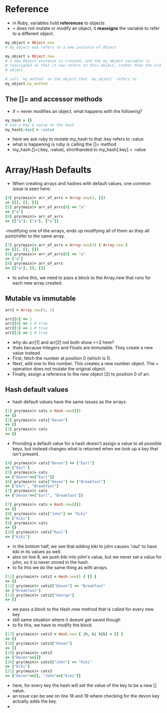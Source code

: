 # Reference
- in Ruby, variables hold **references** to objects
- = does not mutate or modify an object, it **reassigns** the variable to refer to a different object.
```ruby
my_object = Object.new
# my_object now refers to a new instance of Object

my_object = Object.new
# a new Object instance is created, and the my_object variable is
# reassigned so that it now refers to this object, rather than the old
# object.

# call `my_method` on the object that `my_object` refers to
my_object.my_method
```

## The []= and accessor methods
- if = never modifies an object, what happens with the following?
```ruby
my_hash = {}
# add a key & value to the hash
my_hash[:key] = :value
```
- here we ask ruby to mutate my_hash to that :key refers to :value
- what is happening is ruby is calling the []= method 
- my_hash.[]=(:key, :value), shorthanded to my_hash[:key] = :value

# Array/Hash Defaults
- When creating arrays and hashes with default values, one common issue is seen here:

```ruby
[4] pry(main)> arr_of_arrs = Array.new(3, [])
=> [[], [], []]
[5] pry(main)> arr_of_arrs[0] << "a"
=> ["a"]
[6] pry(main)> arr_of_arrs
=> [["a"], ["a"], ["a"]]
```
-modifying one of the arrays, ends up modifying all of them as they all point/refer to the same array.

```ruby
[7] pry(main)> arr_of_arrs = Array.new(3) { Array.new }
=> [[], [], []]
[8] pry(main)> arr_of_arrs[0] << "a"
=> ["a"]
[9] pry(main)> arr_of_arrs
=> [["a"], [], []]
```
- to solve this, we need to pass a block to the Array.new that runs for each new array created.


## Mutable vs immutable
```ruby
arr2 = Array.new(3, 1)

arr2[0] += 1
arr2[0] == 2 # true
arr2[1] == 1 # true
arr2[2] == 1 # true 
```
- why do arr[1] and arr[2] not both show ==2 here?  
- thats because Integers and Floats are immutable.  They create a new value instead
- First, fetch the number at position 0 (which is 1).
- Next, add one to this number. This creates a new number object. The + operation does not mutate the original object.
- Finally, assign a reference to the new object (2) to position 0 of arr.


## Hash default values
- hash default values have the same issues as the arrays
```ruby
[1] pry(main)> cats = Hash.new([])
=> {}
[2] pry(main)> cats["Devon"]
=> []
[3] pry(main)> cats
=> {}
```
- Providing a default value for a hash doesn't assign a value to all possible keys, but instead changes what is returned when we look up a key that isn't present.

```ruby
[4] pry(main)> cats["Devon"] += ["Earl"]
=> ["Earl"]
[5] pry(main)> cats
=> {"Devon"=>["Earl"]}
[6] pry(main)> cats["Devon"] += ["Breakfast"]
=> ["Earl", "Breakfast"]
[7] pry(main)> cats
=> {"Devon"=>["Earl", "Breakfast"]}

[7] pry(main)> cats = Hash.new([])
=> {}
[8] pry(main)> cats["John"] << "Kiki"
=> ["Kiki"]
[9] pry(main)> cats
=> {}
[10] pry(main)> cats["Raul"]
=> ["Kiki"]
```
- in the bottom half, we see that adding kiki to john causes 'raul' to have kiki in its values as well.
- also on line 8, we push kiki into john's value, but we never set a value for john, so it is never stored in the hash.
- to fix this we do the same thing as with arrays.
```ruby
[11] pry(main)> cats2 = Hash.new() { [] }
=> {}
[12] pry(main)> cats2["Devon"] << "Breakfast"
=> ["Breakfast"]
[13] pry(main)> cats2["George"]
=> []
```
- we pass a block to the Hash.new method that is called for every new key
- still same situation where it doesnt get saved though
- to fix this, we have to modify the block

```ruby
[17] pry(main)> cats3 = Hash.new { |h, k| h[k] = [] }
=> {}
[18] pry(main)> cats3["Devon"]
=> []
[19] pry(main)> cats3
=> {"Devon"=>[]}
[20] pry(main)> cats3["John"] << "Kiki"
=> ["Kiki"]
[21] pry(main)> cats3
=> {"Devon"=>[], "John"=>["Kiki"]}
```
- here, for every key the hash will set the value of the key to be a new [] value.
- an issue can be see on line 18 and 19 where checking for the devon key actually adds the key. 
- 